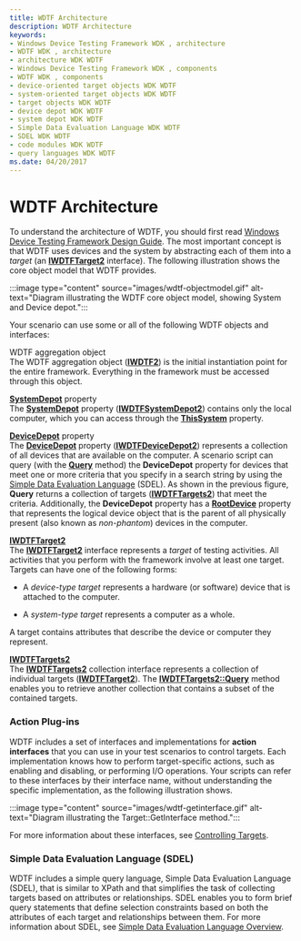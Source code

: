 ```yaml
---
title: WDTF Architecture
description: WDTF Architecture
keywords:
- Windows Device Testing Framework WDK , architecture
- WDTF WDK , architecture
- architecture WDK WDTF
- Windows Device Testing Framework WDK , components
- WDTF WDK , components
- device-oriented target objects WDK WDTF
- system-oriented target objects WDK WDTF
- target objects WDK WDTF
- device depot WDK WDTF
- system depot WDK WDTF
- Simple Data Evaluation Language WDK WDTF
- SDEL WDK WDTF
- code modules WDK WDTF
- query languages WDK WDTF
ms.date: 04/20/2017
---
```


# WDTF Architecture

To understand the architecture of WDTF, you should first read [Windows Device Testing Framework Design Guide](wdtf-overview.md). The most important concept is that WDTF uses devices and the system by abstracting each of them into a *target* (an [**IWDTFTarget2**](/windows-hardware/drivers/ddi/wdtf/nn-wdtf-iwdtftarget2) interface). The following illustration shows the core object model that WDTF provides.

:::image type="content" source="images/wdtf-objectmodel.gif" alt-text="Diagram illustrating the WDTF core object model, showing System and Device depot.":::

Your scenario can use some or all of the following WDTF objects and interfaces:

<a href="" id="wdtf-aggregation-object"></a>WDTF aggregation object  
The WDTF aggregation object ([**IWDTF2**](/windows-hardware/drivers/ddi/wdtf/nn-wdtf-iwdtfactions2)) is the initial instantiation point for the entire framework. Everything in the framework must be accessed through this object.

<a href="" id="systemdepot-property"></a>[**SystemDepot**](/windows-hardware/drivers/ddi/wdtf/nf-wdtf-iwdtf2-get_systemdepot) property  
The [**SystemDepot**](/windows-hardware/drivers/ddi/wdtf/nf-wdtf-iwdtf2-get_systemdepot) property ([**IWDTFSystemDepot2**](/windows-hardware/drivers/ddi/wdtf/nn-wdtf-iwdtfsystemdepot2)) contains only the local computer, which you can access through the [**ThisSystem**](/windows-hardware/drivers/ddi/wdtf/nf-wdtf-iwdtfsystemdepot2-get_thissystem) property.

<a href="" id="devicedepot-property"></a>[**DeviceDepot**](/windows-hardware/drivers/ddi/wdtf/nf-wdtf-iwdtf2-get_devicedepot) property  
The [**DeviceDepot**](/windows-hardware/drivers/ddi/wdtf/nf-wdtf-iwdtf2-get_devicedepot) property ([**IWDTFDeviceDepot2**](/windows-hardware/drivers/ddi/wdtf/nn-wdtf-iwdtfdevicedepot2)) represents a collection of all devices that are available on the computer. A scenario script can query (with the [**Query**](/windows-hardware/drivers/ddi/wdtf/nf-wdtf-iwdtftargets2-query) method) the **DeviceDepot** property for devices that meet one or more criteria that you specify in a search string by using the [Simple Data Evaluation Language](simple-data-evaluation-language-overview.md) (SDEL). As shown in the previous figure, **Query** returns a collection of targets ([**IWDTFTargets2**](/windows-hardware/drivers/ddi/wdtf/nn-wdtf-iwdtftargets2)) that meet the criteria. Additionally, the **DeviceDepot** property has a [**RootDevice**](/windows-hardware/drivers/ddi/wdtf/nf-wdtf-iwdtfdevicedepot2-get_rootdevice) property that represents the logical device object that is the parent of all physically present (also known as *non-phantom*) devices in the computer.

<a href="" id="iwdtftarget2"></a>[**IWDTFTarget2**](/windows-hardware/drivers/ddi/wdtf/nn-wdtf-iwdtftarget2)  
The [**IWDTFTarget2**](/windows-hardware/drivers/ddi/wdtf/nn-wdtf-iwdtftarget2) interface represents a *target* of testing activities. All activities that you perform with the framework involve at least one target. Targets can have one of the following forms:

- A *device-type target* represents a hardware (or software) device that is attached to the computer.

- A *system-type target* represents a computer as a whole.

A target contains attributes that describe the device or computer they represent.

<a href="" id="iwdtftargets2"></a>[**IWDTFTargets2**](/windows-hardware/drivers/ddi/wdtf/nn-wdtf-iwdtftargets2)  
The [**IWDTFTargets2**](/windows-hardware/drivers/ddi/wdtf/nn-wdtf-iwdtftargets2) collection interface represents a collection of individual targets ([**IWDTFTarget2**](/windows-hardware/drivers/ddi/wdtf/nn-wdtf-iwdtftarget2)). The [**IWDTFTargets2::Query**](/windows-hardware/drivers/ddi/wdtf/nf-wdtf-iwdtftargets2-query) method enables you to retrieve another collection that contains a subset of the contained targets.

### Action Plug-ins

WDTF includes a set of interfaces and implementations for **action interfaces** that you can use in your test scenarios to control targets. Each implementation knows how to perform target-specific actions, such as enabling and disabling, or performing I/O operations. Your scripts can refer to these interfaces by their interface name, without understanding the specific implementation, as the following illustration shows.

:::image type="content" source="images/wdtf-getinterface.gif" alt-text="Diagram illustrating the Target::GetInterface method.":::

For more information about these interfaces, see [Controlling Targets](controlling-targets.md).

### Simple Data Evaluation Language (SDEL)

WDTF includes a simple query language, Simple Data Evaluation Language (SDEL), that is similar to XPath and that simplifies the task of collecting targets based on attributes or relationships. SDEL enables you to form brief query statements that define selection constraints based on both the attributes of each target and relationships between them. For more information about SDEL, see [Simple Data Evaluation Language Overview](simple-data-evaluation-language-overview.md).
